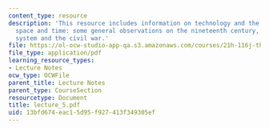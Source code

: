```yaml
---
content_type: resource
description: 'This resource includes information on technology and the conquest of
  space and time: some general observations on the nineteenth century, and the railroad
  system and the civil war.'
file: https://ol-ocw-studio-app-qa.s3.amazonaws.com/courses/21h-116j-the-civil-war-and-reconstruction-fall-2005/13bfd674eac15d95f927413f349305ef_lecture_5.pdf
file_type: application/pdf
learning_resource_types:
- Lecture Notes
ocw_type: OCWFile
parent_title: Lecture Notes
parent_type: CourseSection
resourcetype: Document
title: lecture_5.pdf
uid: 13bfd674-eac1-5d95-f927-413f349305ef
---
```

